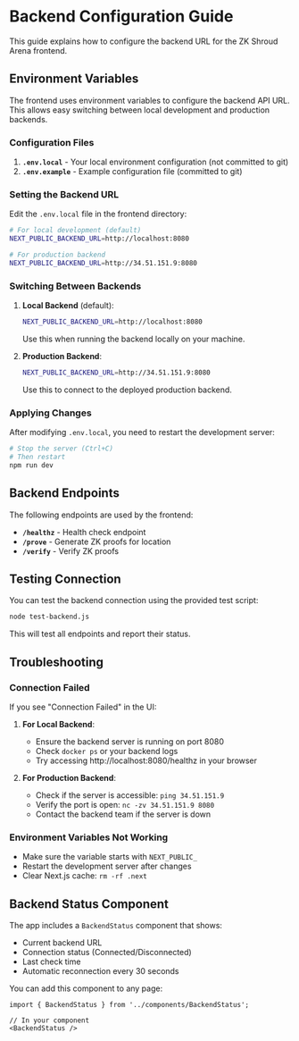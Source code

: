 # Backend Configuration Guide

This guide explains how to configure the backend URL for the ZK Shroud Arena frontend.

## Environment Variables

The frontend uses environment variables to configure the backend API URL. This allows easy switching between local development and production backends.

### Configuration Files

1. **`.env.local`** - Your local environment configuration (not committed to git)
2. **`.env.example`** - Example configuration file (committed to git)

### Setting the Backend URL

Edit the `.env.local` file in the frontend directory:

```bash
# For local development (default)
NEXT_PUBLIC_BACKEND_URL=http://localhost:8080

# For production backend
NEXT_PUBLIC_BACKEND_URL=http://34.51.151.9:8080
```

### Switching Between Backends

1. **Local Backend** (default):
   ```bash
   NEXT_PUBLIC_BACKEND_URL=http://localhost:8080
   ```
   Use this when running the backend locally on your machine.

2. **Production Backend**:
   ```bash
   NEXT_PUBLIC_BACKEND_URL=http://34.51.151.9:8080
   ```
   Use this to connect to the deployed production backend.

### Applying Changes

After modifying `.env.local`, you need to restart the development server:

```bash
# Stop the server (Ctrl+C)
# Then restart
npm run dev
```

## Backend Endpoints

The following endpoints are used by the frontend:

- **`/healthz`** - Health check endpoint
- **`/prove`** - Generate ZK proofs for location
- **`/verify`** - Verify ZK proofs

## Testing Connection

You can test the backend connection using the provided test script:

```bash
node test-backend.js
```

This will test all endpoints and report their status.

## Troubleshooting

### Connection Failed

If you see "Connection Failed" in the UI:

1. **For Local Backend**:
   - Ensure the backend server is running on port 8080
   - Check `docker ps` or your backend logs
   - Try accessing http://localhost:8080/healthz in your browser

2. **For Production Backend**:
   - Check if the server is accessible: `ping 34.51.151.9`
   - Verify the port is open: `nc -zv 34.51.151.9 8080`
   - Contact the backend team if the server is down

### Environment Variables Not Working

- Make sure the variable starts with `NEXT_PUBLIC_`
- Restart the development server after changes
- Clear Next.js cache: `rm -rf .next`

## Backend Status Component

The app includes a `BackendStatus` component that shows:
- Current backend URL
- Connection status (Connected/Disconnected)
- Last check time
- Automatic reconnection every 30 seconds

You can add this component to any page:

```tsx
import { BackendStatus } from '../components/BackendStatus';

// In your component
<BackendStatus />
```